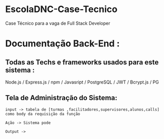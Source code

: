 # EscolaDNC-Case-Tecnico
Case Técnico para  a vaga de Full Stack Developer 

# Documentação Back-End :

  ## Todas as Techs e frameworks usados para este sistema :
  Node.js / Express.js / npm / Javasript / PostgreSQL / JWT / Bcrypt.js / PG
  
  ## Tela de Administração do Sistema:
  
    input -> tabela de [turmas ,facilitadores,supervisores,alunos,calls] como body da requisição da função
    
    Ação -> Sistema pode 
    
    Output ->
